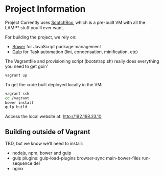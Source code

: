 # Project Information

Project Currently uses [ScotchBox](https://box.scotch.io/), which is a pre-built VM with all the LAMP* stuff you'll ever want. 

For building the project, we rely on:

* [Bower](https://bower.io) for JavaScript package management
* [Gulp](http://gulpjs.com/) for Task automation (lint, condensation, minification, etc)

The Vagrantfile and provisioning script (bootstrap.sh) really does everything you need to get goin'

```bash
vagrant up
```

To get the code built deployed locally in the VM:

```bash
vagrant ssh
cd /vagrant
bower install
gulp build
```

Access the local website at:
http://192.168.33.10


## Building outside of Vagrant

TBD, but we know we'll need to install:
* nodejs, npm, bower and gulp
* gulp plugins: gulp-load-plugins browser-sync main-bower-files run-sequence del
* nginx
